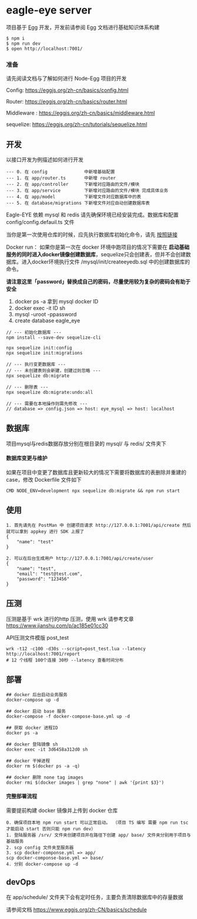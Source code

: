 # eagle-eye server

项目基于 [Egg](https://eggjs.org/zh-cn/intro/index.html) 开发，开发前请参阅 Egg 文档进行基础知识体系构建

```
$ npm i
$ npm run dev
$ open http://localhost:7001/
```

### 准备

请先阅读文档与了解如何进行 Node-Egg 项目的开发

Config: https://eggjs.org/zh-cn/basics/config.html

Router: https://eggjs.org/zh-cn/basics/router.html

Middleware : https://eggjs.org/zh-cn/basics/middleware.html

sequelize: https://eggjs.org/zh-cn/tutorials/sequelize.html


## 开发


以接口开发为例描述如何进行开发

```
--- 0. 在 config              中新增基础配置
--- 1. 在 app/router.ts       中新增 router
--- 2. 在 app/controller      下新增对应路由的文件/模块
--- 3. 在 app/service         下新增对应路由的文件/模块 完成具体业务
--- 4. 在 app/model           下新增文件对应数据库中的表
--- 5. 在 database/migrations 下新增文件对应自动创建数据库表
```

Eagle-EYE 依赖 mysql 和 redis 请先确保环境已经安装完成。数据库和配置 config/config.defauil.ts 文件

当你是第一次使用仓库的时候，应先执行数据库初始化命令，请先 [按照链接](https://eggjs.org/zh-cn/tutorials/sequelize.html) 

Docker run： 如果你是第一次在 docker 环境中跑项目的情况下需要在 **启动基础服务的同时进入docker镜像创建数据库**，sequelize只会创建表，但并不会创建数据库。进入docker环境执行文件 /mysql/init/createeyedb.sql 中的创建数据库的命令。

**请注意这里「password」替换成自己的密码，尽量使用较为复杂的密码会有助于安全**

1. docker ps -a 拿到 mysql docker ID
2. docker exec -it ID sh
3. mysql -uroot -ppassword
4. create database eagle_eye

```
// --- 初始化数据库 ---
npm install --save-dev sequelize-cli

npx sequelize init:config
npx sequelize init:migrations

// --- 执行变更数据库 ---
// --- 未创建表则会新建，创建过则忽略 ---
npx sequelize db:migrate

// --- 删除表 ---
npx sequelize db:migrate:undo:all

// --- 需要在本地操作则需先修改 ---
// database => config.json => host: eye_mysql => host: localhost
```

## 数据库

项目mysql与redis数据存放分别在根目录的 mysql/ 与 redis/ 文件夹下

#### 数据库变更与维护

如果在项目中变更了数据库且更新较大的情况下需要将数据库的表删除并重建的case，修改 Dockerfile 文件如下
```
CMD NODE_ENV=development npx sequelize db:migrate && npm run start
```

## 使用

```
1. 首先请先在 PostMan 中 创建项目请求 http://127.0.0.1:7001/api/create 然后就可以拿到 appkey 进行 SDK 上报了
{
	"name": "test"
}

2. 可以在后台生成用户 http://127.0.0.1:7001/api/create/user
{
	"name": "test",
	"email": "test@test.com",
	"password": "123456"
}

```

## 压测

压测是基于 wrk 进行的http 压测，使用 wrk 请参考文章 https://www.jianshu.com/p/ac185e01cc30

API压测文件模版 post_test

```
wrk -t12 -c100 -d30s --script=post_test.lua --latency  http://localhost:7001/report
# 12 个线程 100个连接 30秒 --latency 查看时间分布
```


## 部署

```
## docker 后台启动业务服务
docker-compose up -d

## docker 启动 base 服务
docker-compose -f docker-compose-base.yml up -d

## 获取 docker 进程ID
docker ps -a

## docker 登陆镜像 sh
docker exec -it 3d6458a312d0 sh

## docker 干掉进程
docker rm $(docker ps -a -q)

## docker 删除 none tag images
docker rmi $(docker images | grep "none" | awk '{print $3}')
```


#### 完整部署流程

需要提前构建 docker 镜像并上传到 docker 仓库

```
0. 确保项目本地 npm run start 可以正常启动。 （项目 TS 编写 需要 npm run tsc 才能启动 start 否则只能 npm run dev）
1. 登陆服务器 /srv/ 文件夹创建项目并在路径下创建 app/ base/ 文件夹分别用于项目与基础服务
2. scp config 文件夹至服务器
3. scp docker-componse.yml => app/
scp docker-componse-base.yml => base/
4. 分别 docker-compose up -d
```

## devOps

在 app/schedule/ 文件夹下会有定时任务，主要负责清除数据库中的存量数据

请参阅文档 https://www.eggjs.org/zh-CN/basics/schedule
